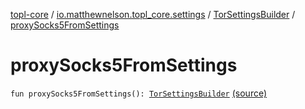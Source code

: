 [topl-core](../../index.md) / [io.matthewnelson.topl_core.settings](../index.md) / [TorSettingsBuilder](index.md) / [proxySocks5FromSettings](./proxy-socks5-from-settings.md)

# proxySocks5FromSettings

`fun proxySocks5FromSettings(): `[`TorSettingsBuilder`](index.md) [(source)](https://github.com/05nelsonm/TorOnionProxyLibrary-Android/blob/master/topl-core/src/main/java/io/matthewnelson/topl_core/settings/TorSettingsBuilder.kt#L418)